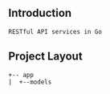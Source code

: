## Introduction
```
RESTful API services in Go

```
## Project Layout
```   
+-- app
|  +--models
```
